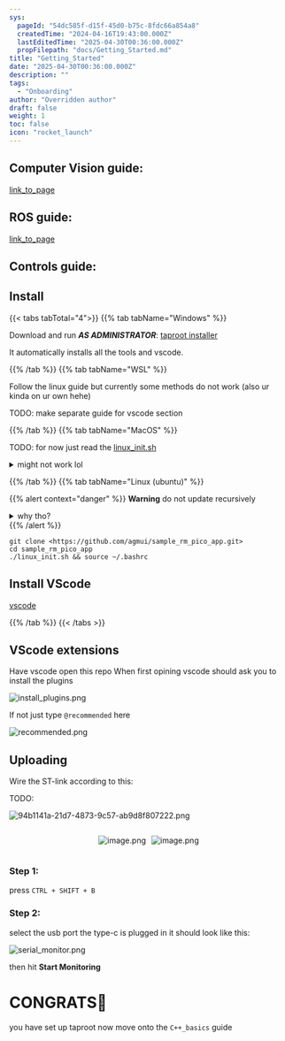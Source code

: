 ```yaml
---
sys:
  pageId: "54dc585f-d15f-45d0-b75c-8fdc66a854a8"
  createdTime: "2024-04-16T19:43:00.000Z"
  lastEditedTime: "2025-04-30T00:36:00.000Z"
  propFilepath: "docs/Getting_Started.md"
title: "Getting_Started"
date: "2025-04-30T00:36:00.000Z"
description: ""
tags:
  - "Onboarding"
author: "Overridden author"
draft: false
weight: 1
toc: false
icon: "rocket_launch"
---
```


## Computer Vision guide:

[link_to_page](86d45bc0-388b-4d26-8848-44f255f73d0e)

## ROS guide:

[link_to_page](3c76c1de-ec8f-46d6-8b0a-294005edc2d5)

## Controls guide:

## Install

{{< tabs tabTotal="4">}}
{{% tab tabName="Windows" %}}

Download and run _**AS ADMINISTRATOR**_: [taproot installer](https://github.com/Thornbots/TeachingFreshies/releases/tag/1.0)

It automatically installs all the tools and vscode.

{{% /tab %}}
{{% tab tabName="WSL" %}}

Follow the linux guide but currently some methods do not work (also ur kinda on ur own hehe)

TODO: make separate guide for vscode section

{{% /tab %}}
{{% tab tabName="MacOS" %}}

TODO: for now just read the [linux_init.sh](https://github.com/agmui/sample_rm_pico_app/blob/main/linux_init.sh)

<details>
<summary>might not work lol</summary>

`brew install libusb pkg-config`

Next install: [vscode](https://code.visualstudio.com/Download)

</details>

{{% /tab %}}
{{% tab tabName="Linux (ubuntu)" %}}

{{% alert context="danger" %}}
**Warning** do not update recursively
<details>
<summary>why tho?</summary>
There are some submodules that may go on for a while (like tinyusb) and I highly
recommend you don't need to get them.
If you want to see what submodules I update just look in `linux_init.sh`
</details>
{{% /alert %}}

```shell
git clone <https://github.com/agmui/sample_rm_pico_app.git>
cd sample_rm_pico_app
./linux_init.sh && source ~/.bashrc
```

## Install VScode

[vscode](https://code.visualstudio.com/Download)

{{% /tab %}}
{{< /tabs >}}

## VScode extensions

Have vscode open this repo
When first opining vscode should ask you to install the plugins

![install_plugins.png](https://prod-files-secure.s3.us-west-2.amazonaws.com/d518164a-d88e-44d1-a4ee-3adb3bd8bce0/89bd30f0-1825-4e77-867b-0a41ce370880/install_plugins.png?X-Amz-Algorithm=AWS4-HMAC-SHA256&X-Amz-Content-Sha256=UNSIGNED-PAYLOAD&X-Amz-Credential=ASIAZI2LB4667BBQELJV%2F20250816%2Fus-west-2%2Fs3%2Faws4_request&X-Amz-Date=20250816T131909Z&X-Amz-Expires=3600&X-Amz-Security-Token=IQoJb3JpZ2luX2VjECgaCXVzLXdlc3QtMiJIMEYCIQCFysAggjA%2B0KecOG7Xa7eWwAREbsPemLklJzpNEhecqgIhAPUBnHeYo3g2Fzh%2FRFFV%2Bdr%2BHC%2FXGZfPUn3qmxzu%2BwloKv8DCHEQABoMNjM3NDIzMTgzODA1IgyMjovFiu4Tk7Bbn94q3AMXCIKBGPPmAPnD9seyv4qILgqMEl9nci6oyURTAW1YsyaMuZZKGrrSF2HfTfoUPC0KoEApZtf%2BHyAy00L5Qf8pJ9E0sD8%2Fpg%2FPgWOOGiJbGWGNbd%2Bj72UotM7mvHEoWN6VLVB%2FiUMSq6A%2FPxSSbC1jZc1qu4rfjSD6w3d5InjAEwWZ0SXAsj8JuFZ0d0XAvfNtrsqnYo0XFaEESyRmbmflYZNT8yc%2FYw%2FSQXYuy1U7hT2RGqlWWF2xGCgZYEujvucE8XPDGem7jL%2FWn%2Bh3acsk9pl7nhtKXr9FzhOzvCgZAnNis49U7NwJEj0dksc92sh942Re%2F1tzI2y5ZKpGrVjqRziI2m4ArnCpJEaONA1yr2RuEZX8qTAE%2F1mkwiY22EGwydE%2BuYqyvwNK4w8If3rFkzsdilPv6zBYaERMEMC2kVJ1l6%2FO684WLYPYyAnEwp%2FLrVNQaeBcGnlm94HYcqW5J3iQnDPX6LoF%2F0RL8Tc3Vv%2FKKhGy5KzTMe4vXU4ylmoW2MKfnfLL8auq%2Bqj8a9ZMC6q8N2t2Clpk3ph1kXfrmm9vZWRggzkJ7lYltIZSkiIjuUGKInmR8tjcFA0hHsbwSZZxz%2FKl4psVHEZBuTnJmcFIV0ljByPdI1iXRDC294DFBjqkAcFB%2Fun22Ed0AW1CIt849zbEPZFvY4%2B4QKFo1RTboPuXTZa5Vu3cHYobXIlQfH6UGe9JVvzvul0tl4WabueHP8FZxUmKpA2XNSFSphPCT2%2F7cr4rt6%2BvsFb%2FCmOLj9tENWOIeQdbccBrpCSvDc2buLrG42bynVRwgTQuZXdSTOHk1I%2BICZGBbvHUjSXDL9VwOolQZD%2FOzZ%2BEUGBJqvKgOhz0kH6u&X-Amz-Signature=fe5ae248d3df12eac845748592ee67dd4bbffbe5492756c8d03a477c09459d3c&X-Amz-SignedHeaders=host&x-amz-checksum-mode=ENABLED&x-id=GetObject)

If not just type `@recommended` here  

![recommended.png](https://prod-files-secure.s3.us-west-2.amazonaws.com/d518164a-d88e-44d1-a4ee-3adb3bd8bce0/61e661e9-5d85-4dfc-be0d-8d2097a5e793/recommended.png?X-Amz-Algorithm=AWS4-HMAC-SHA256&X-Amz-Content-Sha256=UNSIGNED-PAYLOAD&X-Amz-Credential=ASIAZI2LB4667BBQELJV%2F20250816%2Fus-west-2%2Fs3%2Faws4_request&X-Amz-Date=20250816T131909Z&X-Amz-Expires=3600&X-Amz-Security-Token=IQoJb3JpZ2luX2VjECgaCXVzLXdlc3QtMiJIMEYCIQCFysAggjA%2B0KecOG7Xa7eWwAREbsPemLklJzpNEhecqgIhAPUBnHeYo3g2Fzh%2FRFFV%2Bdr%2BHC%2FXGZfPUn3qmxzu%2BwloKv8DCHEQABoMNjM3NDIzMTgzODA1IgyMjovFiu4Tk7Bbn94q3AMXCIKBGPPmAPnD9seyv4qILgqMEl9nci6oyURTAW1YsyaMuZZKGrrSF2HfTfoUPC0KoEApZtf%2BHyAy00L5Qf8pJ9E0sD8%2Fpg%2FPgWOOGiJbGWGNbd%2Bj72UotM7mvHEoWN6VLVB%2FiUMSq6A%2FPxSSbC1jZc1qu4rfjSD6w3d5InjAEwWZ0SXAsj8JuFZ0d0XAvfNtrsqnYo0XFaEESyRmbmflYZNT8yc%2FYw%2FSQXYuy1U7hT2RGqlWWF2xGCgZYEujvucE8XPDGem7jL%2FWn%2Bh3acsk9pl7nhtKXr9FzhOzvCgZAnNis49U7NwJEj0dksc92sh942Re%2F1tzI2y5ZKpGrVjqRziI2m4ArnCpJEaONA1yr2RuEZX8qTAE%2F1mkwiY22EGwydE%2BuYqyvwNK4w8If3rFkzsdilPv6zBYaERMEMC2kVJ1l6%2FO684WLYPYyAnEwp%2FLrVNQaeBcGnlm94HYcqW5J3iQnDPX6LoF%2F0RL8Tc3Vv%2FKKhGy5KzTMe4vXU4ylmoW2MKfnfLL8auq%2Bqj8a9ZMC6q8N2t2Clpk3ph1kXfrmm9vZWRggzkJ7lYltIZSkiIjuUGKInmR8tjcFA0hHsbwSZZxz%2FKl4psVHEZBuTnJmcFIV0ljByPdI1iXRDC294DFBjqkAcFB%2Fun22Ed0AW1CIt849zbEPZFvY4%2B4QKFo1RTboPuXTZa5Vu3cHYobXIlQfH6UGe9JVvzvul0tl4WabueHP8FZxUmKpA2XNSFSphPCT2%2F7cr4rt6%2BvsFb%2FCmOLj9tENWOIeQdbccBrpCSvDc2buLrG42bynVRwgTQuZXdSTOHk1I%2BICZGBbvHUjSXDL9VwOolQZD%2FOzZ%2BEUGBJqvKgOhz0kH6u&X-Amz-Signature=4d2a4d1244abb3fd501ecad3384f4a1718bea936eb8aa6730a06cb054e96d086&X-Amz-SignedHeaders=host&x-amz-checksum-mode=ENABLED&x-id=GetObject)

## Uploading

Wire the ST-link according to this:

TODO:

![94b1141a-21d7-4873-9c57-ab9d8f807222.png](https://prod-files-secure.s3.us-west-2.amazonaws.com/d518164a-d88e-44d1-a4ee-3adb3bd8bce0/e5fad17d-ab82-4300-9f4c-505ab4b1202c/94b1141a-21d7-4873-9c57-ab9d8f807222.png?X-Amz-Algorithm=AWS4-HMAC-SHA256&X-Amz-Content-Sha256=UNSIGNED-PAYLOAD&X-Amz-Credential=ASIAZI2LB4667BBQELJV%2F20250816%2Fus-west-2%2Fs3%2Faws4_request&X-Amz-Date=20250816T131909Z&X-Amz-Expires=3600&X-Amz-Security-Token=IQoJb3JpZ2luX2VjECgaCXVzLXdlc3QtMiJIMEYCIQCFysAggjA%2B0KecOG7Xa7eWwAREbsPemLklJzpNEhecqgIhAPUBnHeYo3g2Fzh%2FRFFV%2Bdr%2BHC%2FXGZfPUn3qmxzu%2BwloKv8DCHEQABoMNjM3NDIzMTgzODA1IgyMjovFiu4Tk7Bbn94q3AMXCIKBGPPmAPnD9seyv4qILgqMEl9nci6oyURTAW1YsyaMuZZKGrrSF2HfTfoUPC0KoEApZtf%2BHyAy00L5Qf8pJ9E0sD8%2Fpg%2FPgWOOGiJbGWGNbd%2Bj72UotM7mvHEoWN6VLVB%2FiUMSq6A%2FPxSSbC1jZc1qu4rfjSD6w3d5InjAEwWZ0SXAsj8JuFZ0d0XAvfNtrsqnYo0XFaEESyRmbmflYZNT8yc%2FYw%2FSQXYuy1U7hT2RGqlWWF2xGCgZYEujvucE8XPDGem7jL%2FWn%2Bh3acsk9pl7nhtKXr9FzhOzvCgZAnNis49U7NwJEj0dksc92sh942Re%2F1tzI2y5ZKpGrVjqRziI2m4ArnCpJEaONA1yr2RuEZX8qTAE%2F1mkwiY22EGwydE%2BuYqyvwNK4w8If3rFkzsdilPv6zBYaERMEMC2kVJ1l6%2FO684WLYPYyAnEwp%2FLrVNQaeBcGnlm94HYcqW5J3iQnDPX6LoF%2F0RL8Tc3Vv%2FKKhGy5KzTMe4vXU4ylmoW2MKfnfLL8auq%2Bqj8a9ZMC6q8N2t2Clpk3ph1kXfrmm9vZWRggzkJ7lYltIZSkiIjuUGKInmR8tjcFA0hHsbwSZZxz%2FKl4psVHEZBuTnJmcFIV0ljByPdI1iXRDC294DFBjqkAcFB%2Fun22Ed0AW1CIt849zbEPZFvY4%2B4QKFo1RTboPuXTZa5Vu3cHYobXIlQfH6UGe9JVvzvul0tl4WabueHP8FZxUmKpA2XNSFSphPCT2%2F7cr4rt6%2BvsFb%2FCmOLj9tENWOIeQdbccBrpCSvDc2buLrG42bynVRwgTQuZXdSTOHk1I%2BICZGBbvHUjSXDL9VwOolQZD%2FOzZ%2BEUGBJqvKgOhz0kH6u&X-Amz-Signature=7b96bae9d2dc6e7e2b94d6506be1e81da992042156923f28678e1be4fb598c4a&X-Amz-SignedHeaders=host&x-amz-checksum-mode=ENABLED&x-id=GetObject)

<div style="display: flex;flex-direction: row; column-gap:10px; max-width: 630px;justify-content: center;">
<div>

![image.png](https://prod-files-secure.s3.us-west-2.amazonaws.com/d518164a-d88e-44d1-a4ee-3adb3bd8bce0/210ecb78-1116-4d7b-b9b7-2292f66fa2c2/image.png?X-Amz-Algorithm=AWS4-HMAC-SHA256&X-Amz-Content-Sha256=UNSIGNED-PAYLOAD&X-Amz-Credential=ASIAZI2LB4664PECL5JL%2F20250816%2Fus-west-2%2Fs3%2Faws4_request&X-Amz-Date=20250816T131912Z&X-Amz-Expires=3600&X-Amz-Security-Token=IQoJb3JpZ2luX2VjECgaCXVzLXdlc3QtMiJIMEYCIQCyr3IlXbXyUUMkpRTEIfjY8me4tHjGrwBLRac4Kn82JAIhALmEzu%2F3CxtULPt1mK2P8vmNPPr2emHqdMM%2BuWrnnoGXKv8DCHEQABoMNjM3NDIzMTgzODA1Igz8URZK9gX1%2B2vieeMq3AMa4bwxBadRHyu%2BE2sFBvrISI3%2BcQSlBYk9HEDG28oH8DpPMPr%2BKy9d9n7Wb0%2FoXaFEhrMlYNHgSRahH%2FITLKfPlAXD4TtW77ThSk0%2BL1dm%2Bs7glSNiMeJVc7I4Yu%2F9zfQE4nqFbIEqj%2BThYBqd6Eso68BELWYT4VHhsmHRkKvwjIC6dF56TKFvdAz1WD7rQJUgPyD0yFi%2BLASMFXZxJQwYEYre3QB0HXjJeMsb%2BSs2YChBhD5v4RwTEBRBrximpSXvTU9544VnYo%2BYjKLq8NBhu1NdGiS0ZgISuU3GhGIPO60TzuWry7gCveqCJLzejklNfc1cRpEgo%2BgzQb0gnXATsyATd4sj3kcF9I4MkyAztSYgAGeQYa56XEFvGRWb8JTr5eoh%2B1N2r%2FqBOOm5juqPkoVKOlH%2Fgem5HQs5RLtAfkLrWP3IYk1Wgi0nazld5Bn%2Bdp6x1%2FK7hShlUlqi6G8rqwC%2BJUPX0BQecEIhplGlE6tjBc4c17CsNgCv1b00t8dTncpIS4%2FSkdbzf%2FCrDt3vTlwFGu8H2ZGrk4t0jZMcBne4lbvn4H7pNEVgdXOVmhE8uk3wSQMJ2pdFsIBPPYRrSG4gJJpakV6%2BKqaOKlKt6mdrMxqlftl6ZIDJKzDE%2BIDFBjqkAaklM7Mm0vEvi4k2LdfpqnrlS%2F5Kip43cPb35Gua6gxovbqleEbYILJu8xVkcYXXpub4njCrobkMiKEIS%2FT%2BoezpvYd6VtEm4uW1agEJ9UVlMHi%2BeCBGRkzXJaLn4inEgS1eGU%2BwkFYE4q5XtKm4WiW1ysq%2FmqipqhfbN%2FJYlnERYiFmfF65Vaeb%2B1B4LEclKuUZuWy9pye4gz1wqkAtEyZ8AAWX&X-Amz-Signature=e51902373732c07bb9d83699796f30ceadaad1d224cdae6aa1715adf8f4a03fb&X-Amz-SignedHeaders=host&x-amz-checksum-mode=ENABLED&x-id=GetObject)

</div>
<div>

![image.png](https://prod-files-secure.s3.us-west-2.amazonaws.com/d518164a-d88e-44d1-a4ee-3adb3bd8bce0/33a0fd0f-8ca6-4a86-8e09-26e95ded1fff/image.png?X-Amz-Algorithm=AWS4-HMAC-SHA256&X-Amz-Content-Sha256=UNSIGNED-PAYLOAD&X-Amz-Credential=ASIAZI2LB466RW7ALXH6%2F20250816%2Fus-west-2%2Fs3%2Faws4_request&X-Amz-Date=20250816T131914Z&X-Amz-Expires=3600&X-Amz-Security-Token=IQoJb3JpZ2luX2VjECgaCXVzLXdlc3QtMiJGMEQCICDHGiUuW8eEyToQ1InfzLPf7C80EPr9lbTme5ryGhuOAiB0thKO7mbBkthhNWX1ZC6J9tnGiECdMf3bnsEueyTS8ir%2FAwhxEAAaDDYzNzQyMzE4MzgwNSIMnzPdDw8NSY9ETSSAKtwD0dJBgEvQHjL44uUTOhcRtIQuL2u02D5bNYemGxsA4%2FuSi2ReUHakSbzoF7VfnS8UO5w4yaY7lqD3k12jCg0T27CUaigX8whzM4Cs%2BolHlD7x1ERauXXh1pbf%2FZUOAUpAU7GQVcZAtuWjpaUsOmCoJv2WnH7INJiVF%2FM6B5weVOtvm9bLp73E1DQF7cM%2F66kaHI8tfc6tYtYIG1pMPqSf5maplwoyAMMwar0A1DJNebwMNHJp8TMp1n7AXmjo0SXeuxYHuSHPzk%2BlLIp45zDjTrMYMhUoI6tD%2FFz0FQDmZP7HnP6gohNwOIQr53OQYRtpScMT5r5BKxSiLYi7CTe%2BXB4SMbEdVGv9FW5bdt1z8Nj4mXUOoTiIwGNefUQNPdJWvT5Uft14NAyQP0QUO3L62Y5QFilBCJiISeHU6ckRAzdKSCKn24GKnv5CuOz%2BQjqerbuwC%2F%2B7B79g8KyXSS3Lhb7rL7s5X%2FFjYmfPTTnrXIPk4wm301igfma4w6w7pJyQBJPtH4Auxl4OJy32ujYa4YnbSQNfrUWe4A8nKWImoDw9vSleHdeQ3HEunu9JmbY4PcegW5livQ8hN947h6UrJjeeErpxuE7fDaXMVwUYfKIrAODNrK3lyom7uSQwkviAxQY6pgGqIVnPmLEKUBcv25DwWMHBREZtO9W8DFDvyHaeEpV0y%2FkGidS6b3VZsOwAqf%2Bd3nEakHaZI3cSgH1QQyk4rCV6Ab3O%2Bz9%2BHydl7xidYZF8Z5iEB6uBwx4NCYmzciObszk5Fps8R9Tzb31Dgphx2IHw2L4QcvWv1nNSrw7RqarScEIPY%2Bz7Caapmt4fJBY5bU%2FAANwafChB6eAxk9wCVFFumd0SENbS&X-Amz-Signature=aac26551460ab2ec61977fa961432f8b8ecd457f2982a4dc019901fcb869caf7&X-Amz-SignedHeaders=host&x-amz-checksum-mode=ENABLED&x-id=GetObject)

</div>
</div>

### Step 1:

press `CTRL + SHIFT + B`

### Step 2:

select the usb port the type-c is plugged in it should look like this:

![serial_monitor.png](https://prod-files-secure.s3.us-west-2.amazonaws.com/d518164a-d88e-44d1-a4ee-3adb3bd8bce0/f03f4774-05d4-4393-b6a0-d5efb6d315ab/serial_monitor.png?X-Amz-Algorithm=AWS4-HMAC-SHA256&X-Amz-Content-Sha256=UNSIGNED-PAYLOAD&X-Amz-Credential=ASIAZI2LB4667BBQELJV%2F20250816%2Fus-west-2%2Fs3%2Faws4_request&X-Amz-Date=20250816T131909Z&X-Amz-Expires=3600&X-Amz-Security-Token=IQoJb3JpZ2luX2VjECgaCXVzLXdlc3QtMiJIMEYCIQCFysAggjA%2B0KecOG7Xa7eWwAREbsPemLklJzpNEhecqgIhAPUBnHeYo3g2Fzh%2FRFFV%2Bdr%2BHC%2FXGZfPUn3qmxzu%2BwloKv8DCHEQABoMNjM3NDIzMTgzODA1IgyMjovFiu4Tk7Bbn94q3AMXCIKBGPPmAPnD9seyv4qILgqMEl9nci6oyURTAW1YsyaMuZZKGrrSF2HfTfoUPC0KoEApZtf%2BHyAy00L5Qf8pJ9E0sD8%2Fpg%2FPgWOOGiJbGWGNbd%2Bj72UotM7mvHEoWN6VLVB%2FiUMSq6A%2FPxSSbC1jZc1qu4rfjSD6w3d5InjAEwWZ0SXAsj8JuFZ0d0XAvfNtrsqnYo0XFaEESyRmbmflYZNT8yc%2FYw%2FSQXYuy1U7hT2RGqlWWF2xGCgZYEujvucE8XPDGem7jL%2FWn%2Bh3acsk9pl7nhtKXr9FzhOzvCgZAnNis49U7NwJEj0dksc92sh942Re%2F1tzI2y5ZKpGrVjqRziI2m4ArnCpJEaONA1yr2RuEZX8qTAE%2F1mkwiY22EGwydE%2BuYqyvwNK4w8If3rFkzsdilPv6zBYaERMEMC2kVJ1l6%2FO684WLYPYyAnEwp%2FLrVNQaeBcGnlm94HYcqW5J3iQnDPX6LoF%2F0RL8Tc3Vv%2FKKhGy5KzTMe4vXU4ylmoW2MKfnfLL8auq%2Bqj8a9ZMC6q8N2t2Clpk3ph1kXfrmm9vZWRggzkJ7lYltIZSkiIjuUGKInmR8tjcFA0hHsbwSZZxz%2FKl4psVHEZBuTnJmcFIV0ljByPdI1iXRDC294DFBjqkAcFB%2Fun22Ed0AW1CIt849zbEPZFvY4%2B4QKFo1RTboPuXTZa5Vu3cHYobXIlQfH6UGe9JVvzvul0tl4WabueHP8FZxUmKpA2XNSFSphPCT2%2F7cr4rt6%2BvsFb%2FCmOLj9tENWOIeQdbccBrpCSvDc2buLrG42bynVRwgTQuZXdSTOHk1I%2BICZGBbvHUjSXDL9VwOolQZD%2FOzZ%2BEUGBJqvKgOhz0kH6u&X-Amz-Signature=539f43034c5be67506d280d23abe01dea11e2f9293cdc67c81d99ca7664af050&X-Amz-SignedHeaders=host&x-amz-checksum-mode=ENABLED&x-id=GetObject)

then hit **Start Monitoring**

# CONGRATS🎉

you have set up taproot now move onto the `C++_basics` guide
